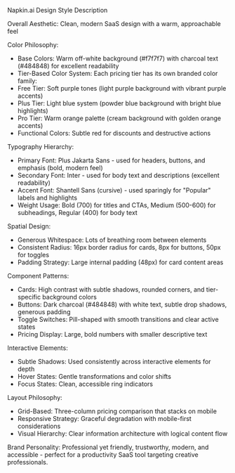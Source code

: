 Napkin.ai Design Style Description

Overall Aesthetic: Clean, modern SaaS design with a warm, approachable feel

Color Philosophy:

- Base Colors: Warm off-white background (#f7f7f7) with charcoal text (#484848) for
excellent readability
- Tier-Based Color System: Each pricing tier has its own branded color family:
- Free Tier: Soft purple tones (light purple background with vibrant purple accents)
- Plus Tier: Light blue system (powder blue background with bright blue highlights)
- Pro Tier: Warm orange palette (cream background with golden orange accents)
- Functional Colors: Subtle red for discounts and destructive actions

Typography Hierarchy:

- Primary Font: Plus Jakarta Sans - used for headers, buttons, and emphasis (bold,
modern feel)
- Secondary Font: Inter - used for body text and descriptions (excellent readability)
- Accent Font: Shantell Sans (cursive) - used sparingly for "Popular" labels and
highlights
- Weight Usage: Bold (700) for titles and CTAs, Medium (500-600) for subheadings,
Regular (400) for body text

Spatial Design:

- Generous Whitespace: Lots of breathing room between elements
- Consistent Radius: 16px border radius for cards, 8px for buttons, 50px for toggles
- Padding Strategy: Large internal padding (48px) for card content areas

Component Patterns:

- Cards: High contrast with subtle shadows, rounded corners, and tier-specific
background colors
- Buttons: Dark charcoal (#484848) with white text, subtle drop shadows, generous
padding
- Toggle Switches: Pill-shaped with smooth transitions and clear active states
- Pricing Display: Large, bold numbers with smaller descriptive text

Interactive Elements:

- Subtle Shadows: Used consistently across interactive elements for depth
- Hover States: Gentle transformations and color shifts
- Focus States: Clean, accessible ring indicators

Layout Philosophy:

- Grid-Based: Three-column pricing comparison that stacks on mobile
- Responsive Strategy: Graceful degradation with mobile-first considerations
- Visual Hierarchy: Clear information architecture with logical content flow

Brand Personality: Professional yet friendly, trustworthy, modern, and accessible -
perfect for a productivity SaaS tool targeting creative professionals.
